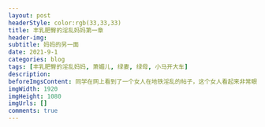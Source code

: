 ```yaml
---
layout: post
headerStyle: color:rgb(33,33,33)
title: 丰乳肥臀的淫乱妈妈第一章
header-img:
subtitle: 妈妈的另一面
date: 2021-9-1
categories: blog
tags: [丰乳肥臀的淫乱妈妈, 萧媚儿, 绿妻, 绿母, 小马开大车]
description:
beforeImgsContent: 同学在网上看到了一个女人在地铁淫乱的帖子，这个女人看起来非常眼熟。恰逢当晚爸爸妈妈再次出门，为了确认，我追踪爸爸妈妈来到地铁，没想到一直以来温柔美丽的女神妈妈，背后竟然是如此淫荡的女人……
imgWidth: 1920
imgHeight: 1080
imgUrls: []
comments: true
---
```

